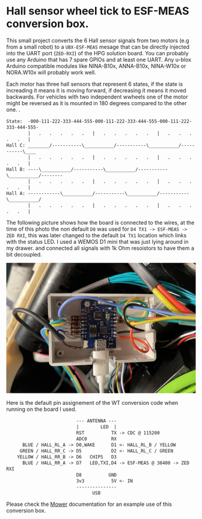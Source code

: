 # Hall sensor wheel tick to ESF-MEAS conversion box.

This small project converts the 6 Hall sensor signals from two motors (e.g from a small robot) to a ``UBX-ESF-MEAS`` mesage that can be directly injected into the UART port (``ZED-RXI``) of the HPG solution board. You can probably use any Arduino that has 7 spare GPIOs and at least one UART. Any u-blox Arduino compatible modules like NINA-B10x, ANNA-B10x, NINA-W10x or NORA.W10x will probably work well.

Each motor has three hall sensors that represent 6 states, if the state is increading it means it is moving forward, if decreasing it means it moved backwards. For vehicles with two independent wwheels one of the motor might be reversed as it is mounted in 180 degrees compared to the other one. . 
```
State:  -000-111-222-333-444-555-000-111-222-333-444-555-000-111-222-333-444-555-
        |   .   .   .   .   .   |   .   .   .   .   .   |   .   .   .   .   .   | 
Hall C: ________/-----------\___________/-----------\___________/-----------\____
        |   .   .   .   .   .   |   .   .   .   .   .   |   .   .   .   .   .   |  
Hall B: ----\___________/-----------\___________/-----------\___________/--------
        |   .   .   .   .   .   |   .   .   .   .   .   |   .   .   .   .   .   | 
Hall A: ------------\___________/-----------\___________/-----------\___________/
        |   .   .   .   .   .   |   .   .   .   .   .   |   .   .   .   .   .   | 
``` 

The following picture shows how the board is connected to the wires, at the time of this photo the non default ``D8`` was used for ``D4 TX1 -> ESF-MEAS -> ZED RXI``, this was later changed to the default ``D4 TX1`` location which links with the status LED. I used a WEMOS D1 mini that was just lying around in my drawer. and connected all signals with 1k Ohm resoistors to have them a bit decoupled. 

![Mower conversion box](../../docu/Mower_WtBox.png)

Here is the default pin assignement of the WT conversion code when running on the board I used. 

```
                          --- ANTENNA ---
                          |        LED  |
                          RST          TX -> CDC @ 115200
                          ADC0         RX 
      BLUE / HALL_RL_A -> D0,WAKE      D1 <- HALL_RL_B / YELLOW 
     GREEN / HALL_RR_C -> D5           D2 <- HALL_RL_C / GREEN
    YELLOW / HALL_RR_B -> D6   CHIPS   D3
      BLUE / HALL_RR_A -> D7   LED,TXI,D4 -> ESF-MEAS @ 38400 -> ZED RXI
                          D8          GND
                          3v3          5V <- IN
                          ---------------
                                USB
```

Please check the [Mower](../../docu/Mower.md) documentation for an example use of this conversion box. 
